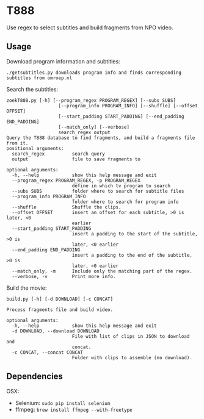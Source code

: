 T888
====

Use regex to select subtitles and build fragments from NPO video.

Usage
-----

Download program information and subtitles:

	./getsubtitles.py downloads program info and finds corresponding subtitles from omroep.nl

Search the subtitles:

	zoekT888.py [-h] [--program_regex PROGRAM_REGEX] [--subs SUBS]
	                   [--program_info PROGRAM_INFO] [--shuffle] [--offset OFFSET]
	                   [--start_padding START_PADDING] [--end_padding END_PADDING]
	                   [--match_only] [--verbose]
	                   search_regex output
	Query the T888 database to find fragments, and build a fragments file from it.
	positional arguments:
	  search_regex          search query
	  output                file to save fragments to

	optional arguments:
	  -h, --help            show this help message and exit
	  --program_regex PROGRAM_REGEX, -p PROGRAM_REGEX
	                        define in which tv program to search
	  --subs SUBS           folder where to search for subtitle files
	  --program_info PROGRAM_INFO
	                        folder where to search for program info
	  --shuffle             Shuffle the clips.
	  --offset OFFSET       insert an offset for each subtitle, >0 is later, <0
	                        earlier
	  --start_padding START_PADDING
	                        insert a padding to the start of the subtitle, >0 is
	                        later, <0 earlier
	  --end_padding END_PADDING
	                        insert a padding to the end of the subtitle, >0 is
	                        later, <0 earlier
	  --match_only, -m      Include only the matching part of the regex.
	  --verbose, -v         Print more info.

Build the movie:

	build.py [-h] [-d DOWNLOAD] [-c CONCAT]

	Process fragments file and build video.

	optional arguments:
	  -h, --help            show this help message and exit
	  -d DOWNLOAD, --download DOWNLOAD
	                        File with list of clips in JSON to download and
	                        concat.
	  -c CONCAT, --concat CONCAT
	                        Folder with clips to assemble (no download).

Dependencies
------------

OSX:

* Selenium: `sudo pip install selenium`
* ffmpeg: `brew install ffmpeg --with-freetype`
